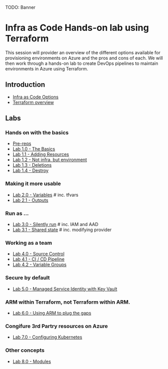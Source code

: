 TODO: Banner

# Infra as Code Hands-on lab using Terraform

This session will provider an overview of the different options available for provisioning environments on Azure and the pros and cons of each. We will then work through a hands-on lab to create DevOps pipelines to maintain environments in Azure using Terraform.

## Introduction

- [Infra as Code Options](/docs/1.options.md)
- [Terraform overview](/docs/2.terraform-summary.md)

## Labs

### Hands on with the basics

- [Pre-reqs](/docs/3.prereqs.md)
- [Lab 1.0 - The Basics](/labs/1.0/README.md)
- [Lab 1.1 - Adding Resources](/labs/1.1/README.md)
- [Lab 1.2 - Not infra, but environment](/labs/1.2/README.md)
- [Lab 1.3 - Deletions](/labs/1.3/README.md)
- [Lab 1.4 - Destroy](/labs/1.4/README.md)

### Making it more usable

- [Lab 2.0 - Variables]() # inc. tfvars
- [Lab 2.1 - Outputs]()

### Run as ...

- [Lab 3.0 - Silently run]() # inc. IAM and AAD
- [Lab 3.1 - Shared state]() # inc. modifying provider

### Working as a team

- [Lab 4.0 - Source Control]()
- [Lab 4.1 - CI / CD Pipeline]()
- [Lab 4.2 - Variable Groups]()

### Secure by default

- [Lab 5.0 - Managed Service Identity with Key Vault]()

### ARM within Terraform, not Terraform within ARM.

- [Lab 6.0 - Using ARM to plug the gaps]()

### Congifure 3rd Partry resources on Azure

- [Lab 7.0 - Configuring Kubernetes]()

### Other concepts 

- [Lab 8.0 - Modules]()
